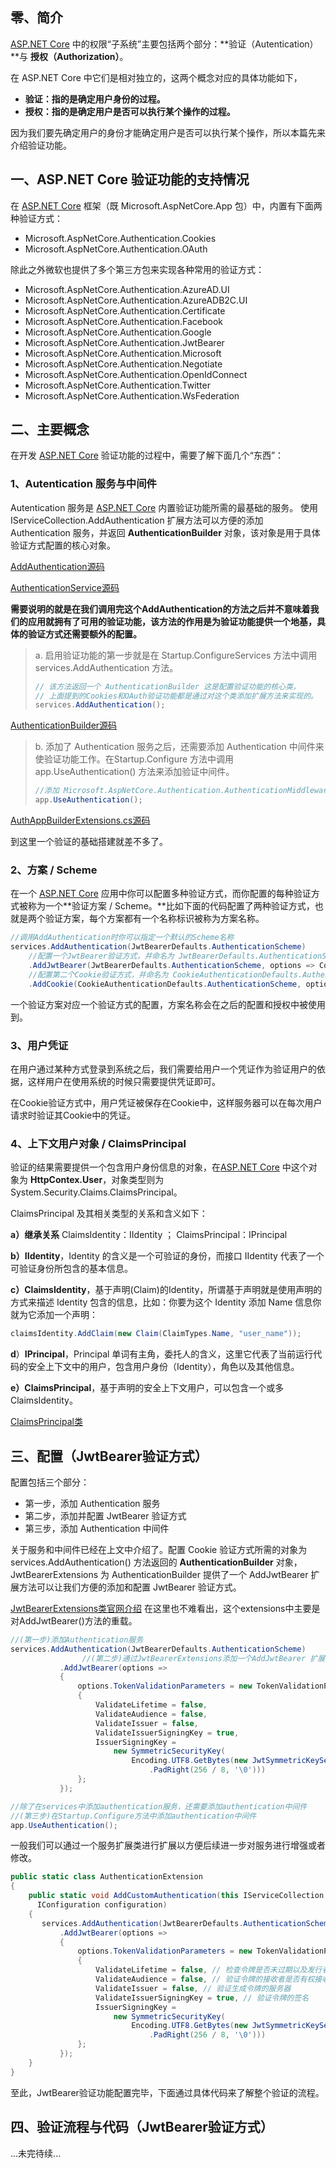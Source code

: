 ## 零、简介

[ASP.NET Core](https://link.zhihu.com/?target=http%3A//ASP.NET) 中的权限“子系统”主要包括两个部分：**验证（Autentication）**与 **授权（Authorization）**。

在 ASP.NET Core 中它们是相对独立的，这两个概念对应的具体功能如下，

- **验证：指的是确定用户身份的过程。**
- **授权：指的是确定用户是否可以执行某个操作的过程。**

因为我们要先确定用户的身份才能确定用户是否可以执行某个操作，所以本篇先来介绍验证功能。

## 一、ASP.NET Core 验证功能的支持情况

在  [ASP.NET Core](https://link.zhihu.com/?target=http%3A//ASP.NET) 框架（既 Microsoft.AspNetCore.App 包）中，内置有下面两种验证方式：

- Microsoft.AspNetCore.Authentication.Cookies
- Microsoft.AspNetCore.Authentication.OAuth

除此之外微软也提供了多个第三方包来实现各种常用的验证方式：

- Microsoft.AspNetCore.Authentication.AzureAD.UI
- Microsoft.AspNetCore.Authentication.AzureADB2C.UI
- Microsoft.AspNetCore.Authentication.Certificate
- Microsoft.AspNetCore.Authentication.Facebook
- Microsoft.AspNetCore.Authentication.Google
- Microsoft.AspNetCore.Authentication.JwtBearer
- Microsoft.AspNetCore.Authentication.Microsoft
- Microsoft.AspNetCore.Authentication.Negotiate
- Microsoft.AspNetCore.Authentication.OpenIdConnect
- Microsoft.AspNetCore.Authentication.Twitter
- Microsoft.AspNetCore.Authentication.WsFederation

## 二、主要概念

在开发 [ASP.NET Core](https://link.zhihu.com/?target=http%3A//ASP.NET) 验证功能的过程中，需要了解下面几个“东西”：

### **1、Autentication 服务与中间件**

Autentication 服务是  [ASP.NET Core](https://link.zhihu.com/?target=http%3A//ASP.NET) 内置验证功能所需的最基础的服务。 使用 IServiceCollection.AddAuthentication 扩展方法可以方便的添加 Authentication 服务，并返回 **AuthenticationBuilder** 对象，该对象是用于具体验证方式配置的核心对象。

[AddAuthentication源码](https://link.zhihu.com/?target=https%3A//github.com/dotnet/aspnetcore/blob/52eff90fbcfca39b7eb58baad597df6a99a542b0/src/Security/Authentication/Core/src/AuthenticationServiceCollectionExtensions.cs)

[AuthenticationService源码](https://github.com/dotnet/aspnetcore/blob/52eff90fbcfca39b7eb58baad597df6a99a542b0/src/Http/Authentication.Core/src/AuthenticationService.cs#L17)

**需要说明的就是在我们调用完这个AddAuthentication的方法之后并不意味着我们的应用就拥有了可用的验证功能，该方法的作用是为验证功能提供一个地基，具体的验证方式还需要额外的配置。**

>  a. 启用验证功能的第一步就是在 Startup.ConfigureServices 方法中调用 services.AddAuthentication 方法。
>
>  ```csharp
>  // 该方法返回一个 AuthenticationBuilder 这是配置验证功能的核心类，
>  // 上面提到的Cookies和OAuth验证功能都是通过对这个类添加扩展方法来实现的。
>  services.AddAuthentication();
>  ```

[AuthenticationBuilder源码](https://link.zhihu.com/?target=https%3A//github.com/dotnet/aspnetcore/blob/52eff90fbcfca39b7eb58baad597df6a99a542b0/src/Security/Authentication/Core/src/AuthenticationBuilder.cs)

> b. 添加了 Authentication 服务之后，还需要添加 Authentication 中间件来使验证功能工作。在Startup.Configure 方法中调用 app.UseAuthentication() 方法来添加验证中间件。
>
> ```csharp
> //添加 Microsoft.AspNetCore.Authentication.AuthenticationMiddleware
> app.UseAuthentication();
> ```

[AuthAppBuilderExtensions.cs源码](https://link.zhihu.com/?target=https%3A//github.com/dotnet/aspnetcore/blob/52eff90fbcfca39b7eb58baad597df6a99a542b0/src/Security/Authentication/Core/src/AuthAppBuilderExtensions.cs)

到这里一个验证的基础搭建就差不多了。

### **2、方案 / Scheme**

在一个 [ASP.NET Core](https://link.zhihu.com/?target=http%3A//ASP.NET) 应用中你可以配置多种验证方式，而你配置的每种验证方式被称为一个**验证方案 / Scheme。**比如下面的代码配置了两种验证方式，也就是两个验证方案，每个方案都有一个名称标识被称为方案名称。

```csharp
//调用AddAuthentication时你可以指定一个默认的Scheme名称
services.AddAuthentication(JwtBearerDefaults.AuthenticationScheme)
    //配置一个JwtBearer验证方式，并命名为 JwtBearerDefaults.AuthenticationScheme
    .AddJwtBearer(JwtBearerDefaults.AuthenticationScheme, options => Configuration.Bind("JwtSettings", options))
    //配置第二个Cookie验证方式，并命名为 CookieAuthenticationDefaults.AuthenticationScheme
    .AddCookie(CookieAuthenticationDefaults.AuthenticationScheme, options => Configuration.Bind("CookieSettings", options));
```

一个验证方案对应一个验证方式的配置，方案名称会在之后的配置和授权中被使用到。

### **3、用户凭证**

在用户通过某种方式登录到系统之后，我们需要给用户一个凭证作为验证用户的依据，这样用户在使用系统的时候只需要提供凭证即可。

在Cookie验证方式中，用户凭证被保存在Cookie中，这样服务器可以在每次用户请求时验证其Cookie中的凭证。

### **4、上下文用户对象 / ClaimsPrincipal**

验证的结果需要提供一个包含用户身份信息的对象，在[ASP.NET Core](https://link.zhihu.com/?target=http%3A//ASP.NET) 中这个对象为 **HttpContex.User**，对象类型则为 System.Security.Claims.ClaimsPrincipal。

ClaimsPrincipal 及其相关类型的关系和含义如下：

**a）继承关系** ClaimsIdentity：IIdentity ； ClaimsPrincipal：IPrincipal

**b）IIdentity**，Identity 的含义是一个可验证的身份，而接口 IIdentity 代表了一个可验证身份所包含的基本信息。

**c）ClaimsIdentity**，基于声明(Claim)的Identity，所谓基于声明就是使用声明的方式来描述 Identity 包含的信息，比如：你要为这个 Identity 添加 Name 信息你就为它添加一个声明：

```csharp
claimsIdentity.AddClaim(new Claim(ClaimTypes.Name, "user_name"));
```

**d**）**IPrincipal**，Principal 单词有主角，委托人的含义，这里它代表了当前运行代码的安全上下文中的用户，包含用户身份（Identity），角色以及其他信息。

**e）ClaimsPrincipal**，基于声明的安全上下文用户，可以包含一个或多 ClaimsIdentity。

[ClaimsPrincipal类 ](https://link.zhihu.com/?target=https%3A//docs.microsoft.com/zh-cn/dotnet/api/system.security.claims.claimsprincipal%3Fview%3Dnet-5.0)

## 三、配置（JwtBearer验证方式）

配置包括三个部分：

- 第一步，添加 Authentication 服务
- 第二步，添加并配置 JwtBearer 验证方式
- 第三步，添加 Authentication 中间件

关于服务和中间件已经在上文中介绍了。配置 Cookie 验证方式所需的对象为 services.AddAuthentication() 方法返回的 **AuthenticationBuilder** 对象，JwtBearerExtensions 为 AuthenticationBuilder 提供了一个 AddJwtBearer 扩展方法可以让我们方便的添加和配置 JwtBearer 验证方式。

[JwtBearerExtensions类官网介绍](https://learn.microsoft.com/zh-cn/dotnet/api/microsoft.extensions.dependencyinjection.jwtbearerextensions?view=aspnetcore-7.0) 在这里也不难看出，这个extensions中主要是对AddJwtBearer()方法的重载。


```csharp
//(第一步)添加Authentication服务
services.AddAuthentication(JwtBearerDefaults.AuthenticationScheme)
  				//(第二步)通过JwtBearerExtensions添加一个AddJwtBearer 扩展方法
           .AddJwtBearer(options =>
           {
               options.TokenValidationParameters = new TokenValidationParameters
               {
                   ValidateLifetime = false,
                   ValidateAudience = false,
                   ValidateIssuer = false,
                   ValidateIssuerSigningKey = true,
                   IssuerSigningKey =
                       new SymmetricSecurityKey(
                           Encoding.UTF8.GetBytes(new JwtSymmetricKeySetting(configuration).Value
                               .PadRight(256 / 8, '\0')))
               };
           });

//除了在services中添加authentication服务，还需要添加authentication中间件
//(第三步)在Startup.Configure方法中添加authentication中间件
app.UseAuthentication();
```

一般我们可以通过一个服务扩展类进行扩展以方便后续进一步对服务进行增强或者修改。

```csharp
public static class AuthenticationExtension
{
    public static void AddCustomAuthentication(this IServiceCollection services,
      IConfiguration configuration)
    {
       services.AddAuthentication(JwtBearerDefaults.AuthenticationScheme)
           .AddJwtBearer(options =>
           {
               options.TokenValidationParameters = new TokenValidationParameters
               {
                   ValidateLifetime = false, // 检查令牌是否未过期以及发行者的签名密钥是否有效
                   ValidateAudience = false, // 验证令牌的接收者是否有权接收
                   ValidateIssuer = false, // 验证生成令牌的服务器
                   ValidateIssuerSigningKey = true, // 验证令牌的签名
                   IssuerSigningKey =
                       new SymmetricSecurityKey(
                           Encoding.UTF8.GetBytes(new JwtSymmetricKeySetting(configuration).Value
                               .PadRight(256 / 8, '\0')))
               };
           });
    }
}
```

至此，JwtBearer验证功能配置完毕，下面通过具体代码来了解整个验证的流程。

## 四、验证流程与代码（JwtBearer验证方式）


...未完待续...
